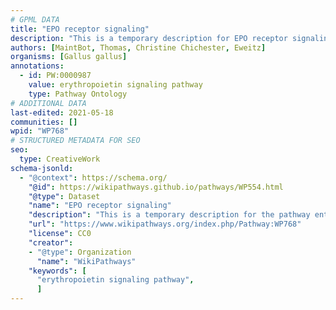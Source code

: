 ```yaml
---
# GPML DATA
title: "EPO receptor signaling"
description: "This is a temporary description for EPO receptor signaling"
authors: [MaintBot, Thomas, Christine Chichester, Eweitz]
organisms: [Gallus gallus]
annotations:
  - id: PW:0000987
    value: erythropoietin signaling pathway
    type: Pathway Ontology
# ADDITIONAL DATA
last-edited: 2021-05-18
communities: []
wpid: "WP768"
# STRUCTURED METADATA FOR SEO
seo:
  type: CreativeWork
schema-jsonld:
  - "@context": https://schema.org/
    "@id": https://wikipathways.github.io/pathways/WP554.html
    "@type": Dataset
    "name": "EPO receptor signaling"
    "description": "This is a temporary description for the pathway entitled: EPO receptor signaling"
    "url": "https://www.wikipathways.org/index.php/Pathway:WP768"
    "license": CC0
    "creator":
    - "@type": Organization
      "name": "WikiPathways"
    "keywords": [
      "erythropoietin signaling pathway",
      ]
---
```

